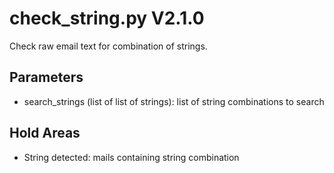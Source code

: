 check_string.py V2.1.0
======================

Check raw email text for combination of strings.

## Parameters
* search_strings (list of list of strings): list of string combinations to search

## Hold Areas
* String detected: mails containing string combination

